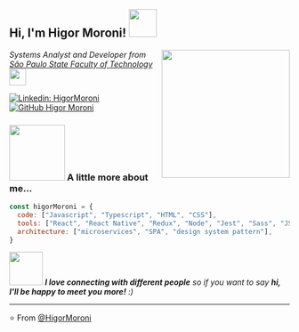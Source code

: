 <h2> Hi, I'm Higor Moroni! <img src="https://media.giphy.com/media/d9IfL7seBexHLct75B/giphy.gif" width="50"></h2>
<img align='right' src="https://media.giphy.com/media/eNAsjO55tPbgaor7ma/giphy.gif" width="230">
<p><em>Systems Analyst and Developer from <a href="http://www.fatecsp.br/">
São Paulo State Faculty of Technology</a><img src="https://media.giphy.com/media/dBrXAuiJQpBTgFhHFH/giphy.gif" width="30"> 
</em></p>

[![Linkedin: HigorMoroni](https://img.shields.io/badge/-HigorMoroni-blue?style=flat-square&logo=Linkedin&logoColor=white&link=https://www.linkedin.com/in/higormoroni/)](https://www.linkedin.com/in/higormoroni/)
[![GitHub Higor Moroni](https://img.shields.io/github/followers/HigorMoroni?label=Seguir&style=social)](https://github.com/HigorMoroni)


### <img src="https://media.giphy.com/media/loG4kK4LC2NkXu219x/giphy.gif" width="100"> A little more about me...  

```javascript
const higorMoroni = {
  code: ["Javascript", "Typescript", "HTML", "CSS"],
  tools: ["React", "React Native", "Redux", "Node", "Jest", "Sass", "JSS"],
  architecture: ["microservices", "SPA", "design system pattern"],
}
```

<img src="https://media.giphy.com/media/LnQjpWaON8nhr21vNW/giphy.gif" width="60"> <em><b>I love connecting with different people</b> so if you want to say <b>hi, I'll be happy to meet you more!</b> :)</em>

---

⭐️ From [@HigorMoroni](https://github.com/HigorMoroni)
